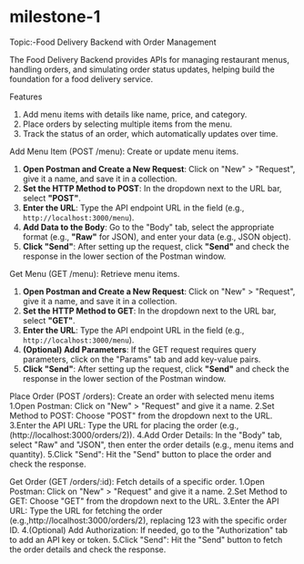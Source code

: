 # milestone-1
Topic:-Food Delivery Backend with Order Management

The Food Delivery Backend provides APIs for managing restaurant menus, handling orders, and
simulating order status updates, helping build the foundation for a food delivery service.

Features
1. Add menu items with details like name, price, and category.
2. Place orders by selecting multiple items from the menu.
3. Track the status of an order, which automatically updates over time.

Add Menu Item (POST /menu): Create or update menu items.

1. **Open Postman and Create a New Request**: Click on "New" > "Request", give it a name, and save it in a collection.
2. **Set the HTTP Method to POST**: In the dropdown next to the URL bar, select **"POST"**.
3. **Enter the URL**: Type the API endpoint URL in the field (e.g., `http://localhost:3000/menu`).
4. **Add Data to the Body**: Go to the "Body" tab, select the appropriate format (e.g., **"Raw"** for JSON), and enter your data (e.g., JSON object).
5. **Click "Send"**: After setting up the request, click **"Send"** and check the response in the lower section of the Postman window.


Get Menu (GET /menu): Retrieve menu items.
1. **Open Postman and Create a New Request**: Click on "New" > "Request", give it a name, and save it in a collection.
2. **Set the HTTP Method to GET**: In the dropdown next to the URL bar, select **"GET"**.
3. **Enter the URL**: Type the API endpoint URL in the field (e.g., `http://localhost:3000/menu`).
4. **(Optional) Add Parameters**: If the GET request requires query parameters, click on the "Params" tab and add key-value pairs.
5. **Click "Send"**: After setting up the request, click **"Send"** and check the response in the lower section of the Postman window.

Place Order (POST /orders): Create an order with selected menu items
1.Open Postman: Click on "New" > "Request" and give it a name.
2.Set Method to POST: Choose "POST" from the dropdown next to the URL.
3.Enter the API URL: Type the URL for placing the order (e.g.,(http://localhost:3000/orders/2)).
4.Add Order Details: In the "Body" tab, select "Raw" and "JSON", then enter the order details (e.g., menu items and quantity).
5.Click "Send": Hit the "Send" button to place the order and check the response.

Get Order (GET /orders/:id): Fetch details of a specific order.
1.Open Postman: Click on "New" > "Request" and give it a name.
2.Set Method to GET: Choose "GET" from the dropdown next to the URL.
3.Enter the API URL: Type the URL for fetching the order (e.g.,http://localhost:3000/orders/2), replacing 123 with the specific order ID.
4.(Optional) Add Authorization: If needed, go to the "Authorization" tab to add an API key or token.
5.Click "Send": Hit the "Send" button to fetch the order details and check the response.
